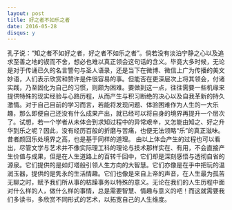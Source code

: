 ```yaml
---
layout: post
title: 好之者不如乐之者
date: 2016-05-28
disqus: y
---
```


孔子说：“知之者不如好之者，好之者不如乐之者”。倘若没有淡泊宁静之心以及追求至善之地的锲而不舍，想必也难以真正领会这句话的含义。毕竟大多时候，无论是对于传诵已久的名言警句与圣人语录，还是当下在微博、微信上广为传播的美文妙语，人们表示欣赏和赞许是件很容易的事。但能否在更深层次上将其领会，付诸实践，乃至固化为自己的习惯，则颇为困难。要做到这一点，往往需要一些机缘来提供特殊的现实经验与心路历程，从而产生与积习断绝的决心以及自我革新的持久激情。对于自己目前的学习而言，若能将发现问题、体验困难作为人生的一大乐趣，那么即便自己还没有什么成果产出，就已经可以将自身的境界再提升一个层次了。试想，若一个学者从未体会到求知过程中的异常艰辛，又怎能由知之、好之升华到乐之呢？因此，没有经历百般的折磨与苦痛，也便无法领略“乐”的真正滋味。昔者颜回乐处境界之高，也是基于同样的道理。 由以上体会产生的过程也可以看出，尽管文学与艺术并不像实际理工科的理论与技术那样实在、有用，不会直接产生价值与成果，但是在人生道路上的百转千回中，它们却是深刻感悟与透彻自省的源泉。它们提供的是如灯塔般引领人生方向的大智慧。它们亦像是在手中把玩的温润玉器，提供的是隽永的生活情趣。它们也像是来自上帝的声音，在人生最为孤苦无聊之时，赋予我们所从事的枯躁事务以特殊的意义。无论在我们的人生历程中面对什么样的人，做什么样的事情，总是需要智慧、情趣与意义的吧！而这就需要我们多读书，多欣赏不同形式的艺术，以拓宽自己的人生维度。
